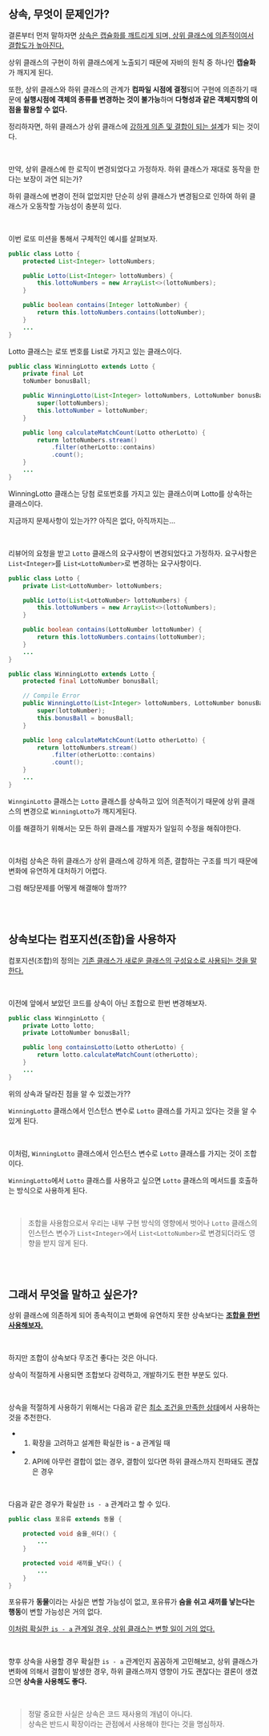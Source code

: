 
## 상속, 무엇이 문제인가?


결론부터 먼저 말하자면 <u>상속은 캡슐화를 깨트리게 되며, 상위 클래스에 의존적이여서 결합도가 높아진다.</u>

상위 클래스의 구현이 하위 클래스에게 노출되기 때문에 자바의 원칙 중 하나인 **캡슐화**가 깨지게 된다.

또한, 상위 클래스와 하위 클래스의 관계가 **컴파일 시점에 결정**되어 구현에 의존하기 때문에 **실행시점에 객체의 종류를 변경하는 것이 불가능**하며 **다형성과 같은 객체지향의 이점을 활용할 수 없다.**

정리하자면, 하위 클래스가 상위 클래스에 <u>강하게 의존 및 결합이 되는 설계</u>가 되는 것이다.

<br>

만약, 상위 클래스에 한 로직이 변경되었다고 가정하자. 하위 클래스가 재대로 동작을 한다는 보장이 과연 되는가?

하위 클래스에 변경이 전혀 없었지만 단순히 상위 클래스가 변경됨으로 인하여 하위 클래스가 오동작할 가능성이 충분히 있다.

<br> 

이번 로또 미션을 통해서 구체적인 예시를 살펴보자.


```java
public class Lotto {
    protected List<Integer> lottoNumbers;

    public Lotto(List<Integer> lottoNumbers) {
        this.lottoNumbers = new ArrayList<>(lottoNumbers);
    }

    public boolean contains(Integer lottoNumber) {
        return this.lottoNumbers.contains(lottoNumber);
    }
    ...
}

```

Lotto 클래스는 로또 번호를 List<Integer>로 가지고 있는 클래스이다.

```java
public class WinningLotto extends Lotto {
    private final Lot
    toNumber bonusBall;

    public WinningLotto(List<Integer> lottoNumbers, LottoNumber bonusBall) {
        super(lottoNumbers);
        this.lottoNumber = lottoNumber;
    }

    public long calculateMatchCount(Lotto otherLotto) {
        return lottoNumbers.stream()
            .filter(otherLotto::contains)
            .count();
    }
    ...
}
```

WinningLotto 클래스는 당첨 로또번호를 가지고 있는 클래스이며 Lotto를 상속하는 클래스이다.

지금까지 문제사항이 있는가?? 아직은 없다, 아직까지는...


<br>

리뷰어의 요청을 받고 `Lotto` 클래스의 요구사항이 변경되었다고 가정하자. 요구사항은 `List<Integer>`를 `List<LottoNumber>`로 변경하는 요구사항이다.

```java
public class Lotto {
    private List<LottoNumber> lottoNumbers;

    public Lotto(List<LottoNumber> lottoNumbers) {
        this.lottoNumbers = new ArrayList<>(lottoNumbers);
    }

    public boolean contains(LottoNumber lottoNumber) {
        return this.lottoNumbers.contains(lottoNumber);
    }
    ...
}
```

```java
public class WinningLotto extends Lotto {
    protected final LottoNumber bonusBall;

    // Compile Error
    public WinningLotto(List<Integer> lottoNumbers, LottoNumber bonusBall) {
        super(lottoNumber);
        this.bonusBall = bonusBall;
    }

    public long calculateMatchCount(Lotto otherLotto) {
        return lottoNumbers.stream()
            .filter(otherLotto::contains)
            .count();
    }
    ...
}
```

`WinnginLotto` 클래스는 `Lotto` 클래스를 상속하고 있어 의존적이기 때문에 상위 클래스의 변경으로 `WinningLotto`가 깨지게된다.

이를 해결하기 위해서는 모든 하위 클래스를 개발자가 일일히 수정을 해줘야한다.

<br>

이처럼 상속은 하위 클래스가 상위 클래스에 강하게 의존, 결합하는 구조를 띄기 때문에 변화에 유연하게 대처하기 어렵다.


그럼 해당문제를 어떻게 해결해야 할까??

<br><br>

## 상속보다는 컴포지션(조합)을 사용하자


컴포지션(조합)의 정의는 <u>기존 클래스가 새로운 클래스의 구성요소로 사용되는 것을 말한다.</u>

<br>

이전에 앞에서 보았던 코드를 상속이 아닌 조합으로 한번 변경해보자.

```java
public class WinnginLotto {
    private Lotto lotto;
    private LottoNumber bonusBall;

    public long containsLotto(Lotto otherLotto) {
        return lotto.calculateMatchCount(otherLotto);
    }  
    ... 
}
```

위의 상속과 달라진 점을 알 수 있겠는가??

`WinningLotto` 클래스에서 인스턴스 변수로 `Lotto` 클래스를 가지고 있다는 것을 알 수 있게 된다.

<br>

이처럼, `WinningLotto` 클래스에서 인스턴스 변수로 `Lotto` 클래스를 가지는 것이 조합이다.

`WinningLotto`에서 `Lotto` 클래스를 사용하고 싶으면 `Lotto` 클래스의 메서드를 호출하는 방식으로 사용하게 된다.

<br>

> 조합을 사용함으로서 우리는 내부 구현 방식의 영향에서 벗어나 `Lotto` 클래스의 인스턴스 변수가 `List<Integer>`에서 `List<LottoNumber>`로 변경되더라도 영향을 받지 않게 된다.


<br><br>

## 그래서 무엇을 말하고 싶은가?


상위 클래스에 의존하게 되어 종속적이고 변화에 유연하지 못한 상속보다는 <u>**조합을 한번 사용해보자.**</u>

<br>

하지만 조합이 상속보다 무조건 좋다는 것은 아니다.

상속이 적절하게 사용되면 조합보다 강력하고, 개발하기도 편한 부분도 있다.

<br>

상속을 적절하게 사용하기 위해서는 다음과 같은 <u>최소 조건을 만족한 상태</u>에서 사용하는 것을 추천한다.


* 1. 확장을 고려하고 설계한 확실한 is - a 관계일 때
* 2. API에 아무런 결합이 없는 경우, 결함이 있다면 하위 클래스까지 전파돼도 괜찮은 경우

<br>

다음과 같은 경우가 확실한 `is - a` 관계라고 할 수 있다.

```java
public class 포유류 extends 동물 {

    protected void 숨을_쉬다() {
        ...
    }

    protected void 새끼를_낳다() {
        ...
    }
}
```

포유류가 **동물**이라는 사실은 변할 가능성이 없고, 포유류가 **숨을 쉬고 새끼를 낳는다는 행동**이 변할 가능성은 거의 없다.

<u>이처럼 확실한 `is - a` 관계일 경우, 상위 클래스는 변할 일이 거의 없다.</u>

<br>

향후 상속을 사용할 경우 확실한 `is - a` 관계인지 꼼꼼하게 고민해보고, 상위 클래스가 변화에 의해서 결함이 발생한 경우, 하위 클래스까지 영향이 가도 괜찮다는 결론이 생겼으면 **상속을 사용해도 좋다.**

<br>

> 정말 중요한 사실은 상속은 코드 재사용의 개념이 아니다. <br>
> 상속은 반드시 확장이라는 관점에서 사용해야 한다는 것을 명심하자.